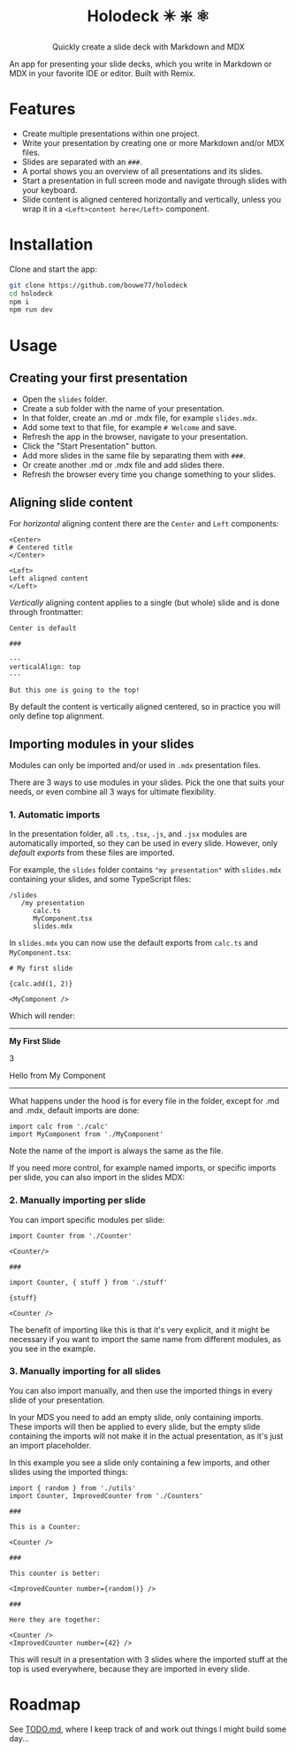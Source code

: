 <h1 align="center">Holodeck ✴️ ❇️ ⚛️</h1>
<p align="center">Quickly create a slide deck with Markdown and MDX</p>

An app for presenting your slide decks, which you write in Markdown or MDX in your favorite IDE or editor. Built with Remix.

# Features

- Create multiple presentations within one project.
- Write your presentation by creating one or more Markdown and/or MDX files.
- Slides are separated with an `###`.
- A portal shows you an overview of all presentations and its slides.
- Start a presentation in full screen mode and navigate through slides with your keyboard.
- Slide content is aligned centered horizontally and vertically, unless you wrap it in a `<Left>content here</Left>` component.

# Installation

Clone and start the app:

```sh
git clone https://github.com/bouwe77/holodeck
cd holodeck
npm i
npm run dev
```

# Usage

## Creating your first presentation

- Open the `slides` folder.
- Create a sub folder with the name of your presentation.
- In that folder, create an .md or .mdx file, for example `slides.mdx`.
- Add some text to that file, for example `# Welcome` and save.
- Refresh the app in the browser, navigate to your presentation.
- Click the "Start Presentation" button.
- Add more slides in the same file by separating them with `###`.
- Or create another .md or .mdx file and add slides there.
- Refresh the browser every time you change something to your slides.

## Aligning slide content

For _horizontal_ aligning content there are the `Center` and `Left` components:

```
<Center>
# Centered title
</Center>

<Left>
Left aligned content
</Left>
```

_Vertically_ aligning content applies to a single (but whole) slide and is done through frontmatter:

```
Center is default

###

---
verticalAlign: top
---

But this one is going to the top!
```

By default the content is vertically aligned centered, so in practice you will only define top alignment.

## Importing modules in your slides

Modules can only be imported and/or used in `.mdx` presentation files.

There are 3 ways to use modules in your slides. Pick the one that suits your needs, or even combine all 3 ways for ultimate flexibility.

### 1. Automatic imports

In the presentation folder, all `.ts`, `.tsx`, `.js`, and `.jsx` modules are automatically imported, so they can be used in every slide.
However, only _default exports_ from these files are imported.

For example, the `slides` folder contains `"my presentation"` with `slides.mdx` containing your slides, and some TypeScript files:

```
/slides
   /my presentation
      calc.ts
      MyComponent.tsx
      slides.mdx
```

In `slides.mdx` you can now use the default exports from `calc.ts` and `MyComponent.tsx`:

```
# My first slide

{calc.add(1, 2)}

<MyComponent />
```

Which will render:

---

**My First Slide**

3

Hello from My Component

---

What happens under the hood is for every file in the folder, except for .md and .mdx, default imports are done:

```
import calc from './calc'
import MyComponent from './MyComponent'
```

Note the name of the import is always the same as the file.

If you need more control, for example named imports, or specific imports per slide, you can also import in the slides MDX:

### 2. Manually importing per slide

You can import specific modules per slide:

```
import Counter from './Counter'

<Counter/>

###

import Counter, { stuff } from './stuff'

{stuff}

<Counter />
```

The benefit of importing like this is that it's very explicit, and it might be necessary if you want to import the same name from different modules, as you see in the example.

### 3. Manually importing for all slides

You can also import manually, and then use the imported things in every slide of your presentation.

In your MDS you need to add an empty slide, only containing imports. These imports will then be applied to every slide, but the empty slide containing the imports will not make it in the actual presentation, as it's just an import placeholder.

In this example you see a slide only containing a few imports, and other slides using the imported things:

```
import { random } from './utils'
import Counter, ImprovedCounter from './Counters'

###

This is a Counter:

<Counter />

###

This counter is better:

<ImprovedCounter number={random()} />

###

Here they are together:

<Counter />
<ImprovedCounter number={42} />
```

This will result in a presentation with 3 slides where the imported stuff at the top is used everywhere, because they are imported in every slide.

# Roadmap

See [TODO.md](./TODO.md), where I keep track of and work out things I might build some day...
